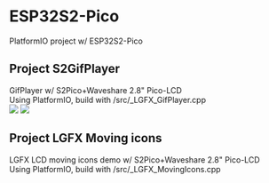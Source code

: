 # ESP32S2-Pico
PlatformIO project w/ ESP32S2-Pico 

## Project S2GifPlayer <br>
GifPlayer w/ S2Pico+Waveshare 2.8" Pico-LCD <br>
Using PlatformIO, build with /src/_LGFX_GifPlayer.cpp <br> 
<img src="S2MoveIcons0310.gif"> <img src="S2GifPlayer0310.gif">

## Project LGFX Moving icons <br>
LGFX LCD moving icons demo w/ S2Pico+Waveshare 2.8" Pico-LCD <br>
Using PlatformIO, build with /src/_LGFX_MovingIcons.cpp <br>

